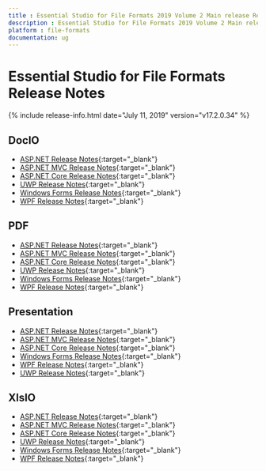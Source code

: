 ```yaml
---
title : Essential Studio for File Formats 2019 Volume 2 Main release Release Notes  
description : Essential Studio for File Formats 2019 Volume 2 Main release Release Notes  
platform : file-formats
documentation: ug
---
```


# Essential Studio for File Formats  Release Notes  

{% include release-info.html date="July 11, 2019" version="v17.2.0.34" %} 

## DocIO

* [ASP.NET Release Notes](/aspnet/release-notes/v17.2.0.34#docio){:target="_blank"}
* [ASP.NET MVC Release Notes](/aspnetmvc/release-notes/v17.2.0.34#docio){:target="_blank"}
* [ASP.NET Core Release Notes](/aspnet-core/release-notes/v17.2.0.34#docio){:target="_blank"}
* [UWP Release Notes](/uwp/release-notes/v17.2.0.34#docio){:target="_blank"}
* [Windows Forms Release Notes](/windowsforms/release-notes/v17.2.0.34#docio){:target="_blank"}
* [WPF Release Notes](/wpf/release-notes/v17.2.0.34#docio){:target="_blank"}


## PDF

* [ASP.NET Release Notes](/aspnet/release-notes/v17.2.0.34#pdf){:target="_blank"}
* [ASP.NET MVC Release Notes](/aspnetmvc/release-notes/v17.2.0.34#pdf){:target="_blank"}
* [ASP.NET Core Release Notes](/aspnet-core/release-notes/v17.2.0.34#pdf){:target="_blank"}
* [UWP Release Notes](/uwp/release-notes/v17.2.0.34#pdf){:target="_blank"}
* [Windows Forms Release Notes](/windowsforms/release-notes/v17.2.0.34#pdf){:target="_blank"}
* [WPF Release Notes](/wpf/release-notes/v17.2.0.34#pdf){:target="_blank"}


## Presentation

* [ASP.NET Release Notes](/aspnet/release-notes/v17.2.0.34#presentation){:target="_blank"}
* [ASP.NET MVC Release Notes](/aspnetmvc/release-notes/v17.2.0.34#presentation){:target="_blank"}
* [ASP.NET Core Release Notes](/aspnet-core/release-notes/v17.2.0.34#presentation){:target="_blank"}
* [Windows Forms Release Notes](/windowsforms/release-notes/v17.2.0.34#presentation){:target="_blank"}
* [WPF Release Notes](/wpf/release-notes/v17.2.0.34#presentation){:target="_blank"}
* [UWP Release Notes](/uwp/release-notes/v17.2.0.34#presentation){:target="_blank"}


## XlsIO

* [ASP.NET Release Notes](/aspnet/release-notes/v17.2.0.34#xlsio){:target="_blank"}
* [ASP.NET MVC Release Notes](/aspnetmvc/release-notes/v17.2.0.34#xlsio){:target="_blank"}
* [ASP.NET Core Release Notes](/aspnet-core/release-notes/v17.2.0.34#xlsio){:target="_blank"}
* [UWP Release Notes](/uwp/release-notes/v17.2.0.34#xlsio){:target="_blank"}
* [Windows Forms Release Notes](/windowsforms/release-notes/v17.2.0.34#xlsio){:target="_blank"}
* [WPF Release Notes](/wpf/release-notes/v17.2.0.34#xlsio){:target="_blank"}